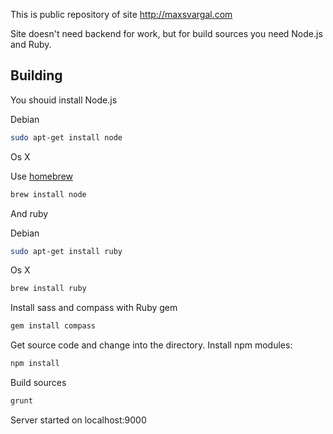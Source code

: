 This is public repository of site http://maxsvargal.com

Site doesn't need backend for work, but for build sources you need Node.js and Ruby.

## Building
You shouid install Node.js

Debian 
```sh
sudo apt-get install node
```
Os X

Use [homebrew](https://github.com/mxcl/homebrew)
```sh
brew install node
```


And ruby

Debian 
```sh
sudo apt-get install ruby
```
Os X
```sh
brew install ruby
```


Install sass and compass with Ruby gem
```sh
gem install compass
```

Get source code and change into the directory.
Install npm modules:
```sh
npm install
```


Build sources
```sh
grunt
```
Server started on localhost:9000
